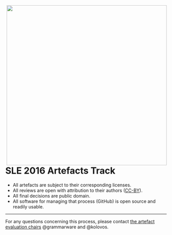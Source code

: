 <img align=right width=500 src="http://s14.postimg.org/xw2u7q235/open_materials_all.png">

# SLE 2016 Artefacts Track

- All artefacts are subject to their corresponding licenses.
- All reviews are open with attribution to their authors ([CC-BY](https://creativecommons.org/licenses/by/4.0/)).
- All final decisions are public domain.
- All software for managing that process (GitHub) is open source and readily usable. 

_______
For any questions concerning this process, please contact [the artefact evaluation chairs](mailto:sle16aec@gmail.com) @grammarware and @kolovos.

